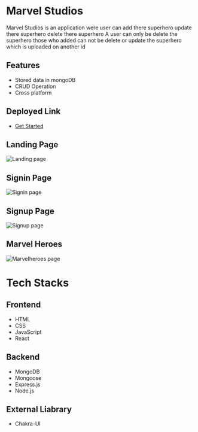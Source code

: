 # Marvel Studios
Marvel Studios is an application were user can add there superhero update there superhero delete there superhero
A user can only be delete the superhero those who added can not be delete or update the superhero which is uploaded on another id 

## Features

- Stored data in mongoDB
- CRUD Operation
- Cross platform

## Deployed Link

 - [Get Started](https://marvel-sable.vercel.app/)
 

## Landing Page

![Landing page](https://i.postimg.cc/yYtM7PBB/index.png)

## Signin Page

![Signin page](https://i.postimg.cc/Dzgp4dVS/signin.png)

## Signup Page

![Signup page](https://i.postimg.cc/dQbMY6JF/signup.png)

## Marvel Heroes

![Marvelheroes page](https://i.postimg.cc/V6fTKZ99/marvelheroes.png)
 





# Tech Stacks

## Frontend
- HTML
- CSS
- JavaScript
- React

## Backend
- MongoDB
- Mongoose
- Express.js
- Node.js

## External Liabrary
- Chakra-UI

